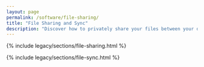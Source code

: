 ```yaml
---
layout: page
permalink: /software/file-sharing/
title: "File Sharing and Sync"
description: "Discover how to privately share your files between your devices, with your friends and family, or anonymously online."
---
```


{% include legacy/sections/file-sharing.html %}

{% include legacy/sections/file-sync.html %}
